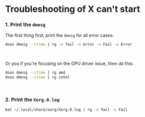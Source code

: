 # Troubleshooting of X can't start

### 1. Print the `dmesg`

The first thing first, print the `dmesg` for all error cases:

```bash
doas dmesg --ctime | rg -e fail -e error -e Fail -e Error
```

</br>

Or you if you're focusing on the GPU driver issue, then do this:


```bash
doas dmesg --ctime | rg amd
doas dmesg --ctime | rg intel
```

</br>


### 2. Print the `Xorg.0.log`

```bash
bat ~/.local/share/xorg/Xorg.0.log | rg -e fail -e Fail
```

</br>

